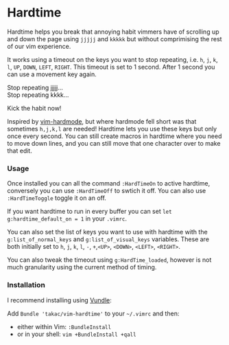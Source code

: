 # Hardtime

Hardtime helps you break that annoying habit vimmers have of scrolling up and
down the page using `jjjjj` and `kkkkk` but without comprimising the rest of our vim
experience.

It works using a timeout on the keys you want to stop repeating, i.e. `h`, `j`, `k`, `l`, `UP`, `DOWN`, `LEFT`, `RIGHT`.
This timeout is set to 1 second. After 1 second you can use a movement key again.

Stop repeating jjjjj...   
Stop repeating kkkk... 

Kick the habit now!

Inspired by [vim-hardmode](https://github.com/wikitopian/hardmode), but where
hardmode fell short was that sometimes `h,j,k,l` are needed! Hardtime lets you use
these keys but only once every second. You can still create macros in hardtime
where you need to move down lines, and you can still move that one character
over to make that edit.

### Usage

Once installed you can all the command `:HardTimeOn` to active hardtime,
conversely you can use `:HardTimeOff` to swtich it off. You can also use
`:HardTimeToggle` toggle it on an off. 

If you want hardtime to run in every buffer you can set `let
g:hardtime_default_on = 1` in your `.vimrc`. 

You can also set the list of keys you want to use with hardtime with the
`g:list_of_normal_keys` and `g:list_of_visual_keys` variables. These are both
initially set to `h`, `j`, `k`, `l`, `-`, `+`,`<UP>`, `<DOWN>`, `<LEFT>`, `<RIGHT>`.

You can also tweak the timeout using `g:HardTime_loaded`, however is not much
granularity using the current method of timing.

### Installation
I recommend installing using [Vundle](https://github.com/gmarik/vundle):

Add `Bundle 'takac/vim-hardtime'` to your `~/.vimrc` and then:

* either within Vim: `:BundleInstall`
* or in your shell: `vim +BundleInstall +qall`

